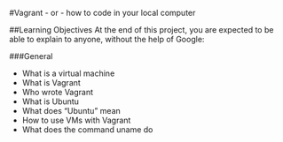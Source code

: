#Vagrant - or - how to code in your local computer

##Learning Objectives
At the end of this project, you are expected to be able to explain to anyone, without the help of Google:

###General
* What is a virtual machine
* What is Vagrant
* Who wrote Vagrant
* What is Ubuntu
* What does “Ubuntu” mean
* How to use VMs with Vagrant
* What does the command uname do
